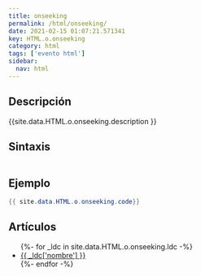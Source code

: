 ```yaml
---
title: onseeking
permalink: /html/onseeking/
date: 2021-02-15 01:07:21.571341
key: HTML.o.onseeking
category: html
tags: ['evento html']
sidebar: 
  nav: html
---
```


## Descripción
{{site.data.HTML.o.onseeking.description }}

## Sintaxis
~~~html
~~~

## Ejemplo
~~~java
{{ site.data.HTML.o.onseeking.code}}
~~~

## Artículos
<ul>
{%- for _ldc in site.data.HTML.o.onseeking.ldc -%}
   <li>
       <a href="{{_ldc['url'] }}">{{ _ldc['nombre'] }}</a>
   </li>
{%- endfor -%}
</ul>
